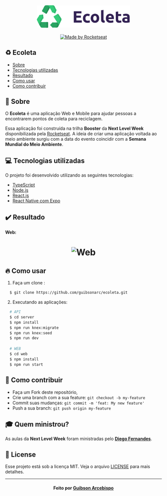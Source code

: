 <h3 align="center">
    <img alt="Logo" title="#logo" width="300px" src="web/src/assets/logo.svg">
</h3>

<p align="center">
  <a href="https://rocketseat.com.br">
    <img alt="Made by Rocketseat" src="https://img.shields.io/badge/made%20by-Rocketseat-%237519C1">
  </a>
  <a>
</p>

## :recycle: Ecoleta

- [Sobre](#sobre)
- [Tecnologias utilizadas](#tecnologias-utilizadas)
- [Resultado](#resultado)
- [Como usar](#como-usar)
- [Como contribuir](#como-contribuir)

<a id="sobre"></a>

## :green_book: Sobre

O <strong>Ecoleta</strong> é uma aplicação Web e Mobile para ajudar pessoas a encontrarem pontos de coleta para reciclagem.

Essa aplicação foi construída na trilha <strong>Booster</strong> da <strong>Next Level Week</strong> disponibilizada pela [Rocketseat](https://rocketseat.com.br/). A ideia de criar uma aplicação voltada ao meio ambiente surgiu com a data do evento coincidir com a <strong>Semana Mundial do Meio Ambiente</strong>.

<a id="tecnologias-utilizadas"></a>

## :computer: Tecnologias utilizadas

O projeto foi desenvolvido utilizando as seguintes tecnologias:

- [TypeScript](https://www.typescriptlang.org/)
- [Node.js](https://nodejs.org/en/)
- [React.js](https://reactjs.org/)
- [React Native com Expo](https://expo.io/)

<a id="resultado"></a>

## :heavy_check_mark: Resultado

#### Web:

<h1 align="center">
    <img alt="Web" src=".github/ecoleta-web.gif" width="900px">
</h1>

<a id="como-usar"></a>

## :fire: Como usar

1. Faça um clone :

```sh
  $ git clone https://github.com/guibsonarc/ecoleta.git
```

2. Executando as aplicações:

```sh
  # API
  $ cd server
  $ npm install
  $ npm run knex:migrate
  $ npm run knex:seed
  $ npm run dev

  # WEB
  $ cd web
  $ npm install
  $ npm run start
```

<a id="como-contribuir"></a>

## :gift: Como contribuir

- Faça um Fork deste repositório,
- Crie uma branch com a sua feature: `git checkout -b my-feature`
- Commit suas mudanças: `git commit -m 'feat: My new feature'`
- Push a sua branch: `git push origin my-feature`

## :mortar_board: Quem ministrou?

As aulas da **Next Level Week** foram ministradas pelo **[Diego Fernandes](https://github.com/diego3g)**.

## :memo: License

Esse projeto está sob a licença MIT. Veja o arquivo [LICENSE](LICENSE.md) para mais detalhes.

---

<h4 align="center">
    Feito por <a href="https://www.linkedin.com/in/guibsonarc/" target="_blank">Guibson Arcebispo</a>
</h4>
